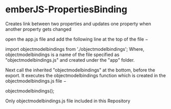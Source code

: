 # emberJS-PropertiesBinding
Creates link between two properties and updates one property when another property gets changed


open the app.js file and add the following line at the top of the file −

import objectmodelbindings from './objectmodelbindings';
Where, objectmodelbindings is a name of the file specified as "objectmodelbindings.js" and created under the "app" folder.

Next call the inherited "objectmodelbindings" at the bottom, before the export. It executes the objectmodelbindings function which is created in the objectmodelbindings.js file −

objectmodelbindings();

Only objectmodelbindings.js file included in this Repository
